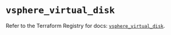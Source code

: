 # `vsphere_virtual_disk`

Refer to the Terraform Registry for docs: [`vsphere_virtual_disk`](https://registry.terraform.io/providers/hashicorp/vsphere/2.8.2/docs/resources/virtual_disk).
